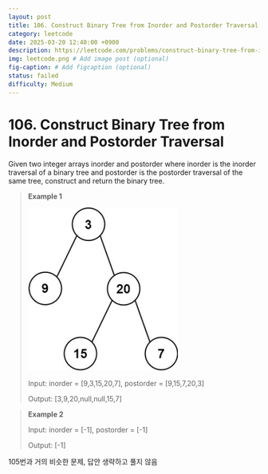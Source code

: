 ```yaml
---
layout: post
title: 106. Construct Binary Tree from Inorder and Postorder Traversal
category: leetcode
date: 2025-03-20 12:40:00 +0900
description: https://leetcode.com/problems/construct-binary-tree-from-inorder-and-postorder-traversal/description/?envType=study-plan-v2&envId=top-interview-150
img: leetcode.png # Add image post (optional)
fig-caption: # Add figcaption (optional)
status: failed
difficulty: Medium
---
```


# 106. Construct Binary Tree from Inorder and Postorder Traversal

Given two integer arrays inorder and postorder where inorder is the inorder traversal of a binary tree and postorder is the postorder traversal of the same tree, construct and return the binary tree.

 

> **Example 1**
> 
> <img src="../../imgs/106-1.jpg" alt="106" width="300"/>
> 
> Input: inorder = [9,3,15,20,7], postorder = [9,15,7,20,3]
> 
> Output: [3,9,20,null,null,15,7]

> **Example 2**
> 
> Input: inorder = [-1], postorder = [-1]
> 
> Output: [-1]


105번과 거의 비슷한 문제, 답안 생략하고 풀지 않음